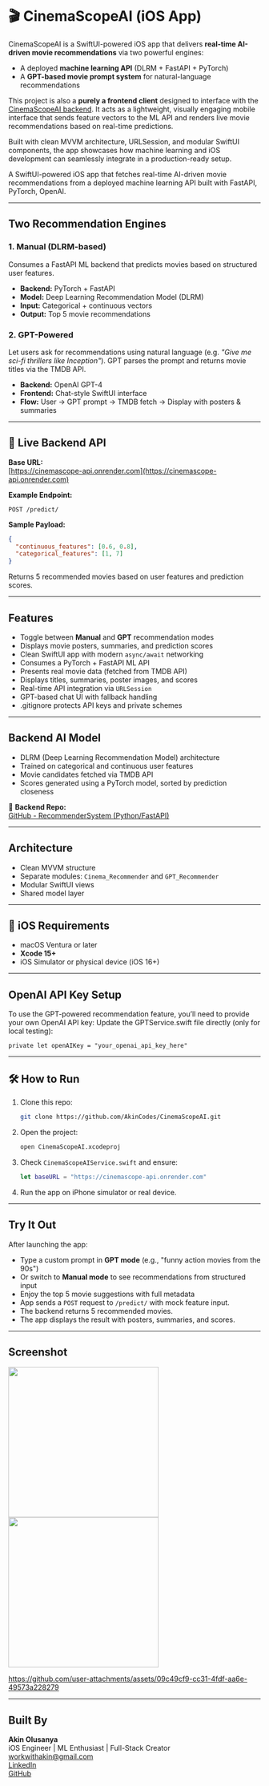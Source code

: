 # 🎬 CinemaScopeAI (iOS App)

CinemaScopeAI is a SwiftUI-powered iOS app that delivers **real-time AI-driven movie recommendations** via two powerful engines:
- A deployed **machine learning API** (DLRM + FastAPI + PyTorch)
- A **GPT-based movie prompt system** for natural-language recommendations

This project is also a **purely a frontend client** designed to interface with the [CinemaScopeAI backend](https://github.com/AkinCodes/RecommenderSystem). It acts as a lightweight, visually engaging mobile interface that sends feature vectors to the ML API and renders live movie recommendations based on real-time predictions.

Built with clean MVVM architecture, URLSession, and modular SwiftUI components, the app showcases how machine learning and iOS development can seamlessly integrate in a production-ready setup.

A SwiftUI-powered iOS app that fetches real-time AI-driven movie recommendations from a deployed machine learning API built with FastAPI, PyTorch, OpenAI.


---

## Two Recommendation Engines

### 1. **Manual (DLRM-based)**
Consumes a FastAPI ML backend that predicts movies based on structured user features.

- **Backend:** PyTorch + FastAPI
- **Model:** Deep Learning Recommendation Model (DLRM)
- **Input:** Categorical + continuous vectors
- **Output:** Top 5 movie recommendations

### 2. **GPT-Powered**
Let users ask for recommendations using natural language (e.g. _"Give me sci-fi thrillers like Inception"_). GPT parses the prompt and returns movie titles via the TMDB API.

- **Backend:** OpenAI GPT-4
- **Frontend:** Chat-style SwiftUI interface
- **Flow:** User → GPT prompt → TMDB fetch → Display with posters & summaries

---

## 🔗 Live Backend API

**Base URL:**  
[https://cinemascope-api.onrender.com](https://cinemascope-api.onrender.com)

**Example Endpoint:**
```http
POST /predict/
```

**Sample Payload:**
```json
{
  "continuous_features": [0.6, 0.8],
  "categorical_features": [1, 7]
}
```

Returns 5 recommended movies based on user features and prediction scores.

---

## Features

- Toggle between **Manual** and **GPT** recommendation modes
- Displays movie posters, summaries, and prediction scores
- Clean SwiftUI app with modern `async/await` networking
- Consumes a PyTorch + FastAPI ML API
- Presents real movie data (fetched from TMDB API)
- Displays titles, summaries, poster images, and scores
- Real-time API integration via `URLSession`
- GPT-based chat UI with fallback handling
- .gitignore protects API keys and private schemes

---

## Backend AI Model

- DLRM (Deep Learning Recommendation Model) architecture
- Trained on categorical and continuous user features
- Movie candidates fetched via TMDB API
- Scores generated using a PyTorch model, sorted by prediction closeness

🔗 **Backend Repo:**  
[GitHub - RecommenderSystem (Python/FastAPI)](https://github.com/AkinCodes/RecommenderSystem)

---

## Architecture

- Clean MVVM structure
- Separate modules: `Cinema_Recommender` and `GPT_Recommender`
- Modular SwiftUI views
- Shared model layer

---

## 📱 iOS Requirements

- macOS Ventura or later
- **Xcode 15+**
- iOS Simulator or physical device (iOS 16+)

---

## OpenAI API Key Setup

To use the GPT-powered recommendation feature, you’ll need to provide your own OpenAI API key:
Update the GPTService.swift file directly (only for local testing):

 ```private let openAIKey = "your_openai_api_key_here" ```



---

## 🛠 How to Run

1. Clone this repo:
   ```bash
   git clone https://github.com/AkinCodes/CinemaScopeAI.git
   ```

2. Open the project:
   ```bash
   open CinemaScopeAI.xcodeproj
   ```

3. Check `CinemaScopeAIService.swift` and ensure:
   ```swift
   let baseURL = "https://cinemascope-api.onrender.com"
   ```

4. Run the app on iPhone simulator or real device.

---

## Try It Out

After launching the app:
- Type a custom prompt in **GPT mode** (e.g., "funny action movies from the 90s")
- Or switch to **Manual mode** to see recommendations from structured input
- Enjoy the top 5 movie suggestions with full metadata
- App sends a `POST` request to `/predict/` with mock feature input.
- The backend returns 5 recommended movies.
- The app displays the result with posters, summaries, and scores.

---

## Screenshot

<img src="https://github.com/user-attachments/assets/d47ece97-8548-4fff-bb13-4732793e61c0" width="300" />
<img src="https://github.com/user-attachments/assets/0fc556dd-65b4-49c9-8d13-d21c9c02572a" width="300" />


https://github.com/user-attachments/assets/09c49cf9-cc31-4fdf-aa6e-49573a228279



---

## Built By

**Akin Olusanya**  
iOS Engineer | ML Enthusiast | Full-Stack Creator  
workwithakin@gmail.com  
[LinkedIn](https://www.linkedin.com/in/akindeveloper)  
[GitHub](https://github.com/AkinCodes)
